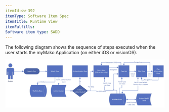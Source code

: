 ```yaml
---
itemId:sw-392
itemType: Software Item Spec
itemTitle: Runtime View
itemFulfills: 
Software item type: SADD
---
```

The following diagram shows the sequence of steps executed when the user starts the myMako Application (on either iOS or visionOS).

  ![Sequence of Steps](./images/sw-392.1.png)
